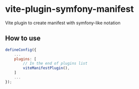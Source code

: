 # vite-plugin-symfony-manifest

Vite plugin to create manifest with symfony-like notation

## How to use

``` javascript
defineConfig({
    ...
    plugins: [
        // In the end of plugins list
        viteManifestPlugin(),
    ]
    ...
});
```
